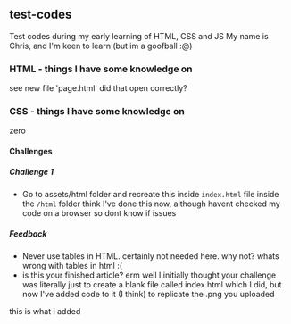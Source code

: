## test-codes

Test codes during my early learning of HTML, CSS and JS
My name is Chris, and I'm keen to learn (but im a goofball :@)

### HTML - things I have some knowledge on

see new file 'page.html'
did that open correctly?

### CSS - things I have some knowledge on

zero

#### Challenges

##### Challenge 1

* Go to assets/html folder and recreate this inside `index.html` file inside the `/html` folder
think I've done this now, although havent checked my code on a browser so dont know if issues

##### Feedback

* Never use tables in HTML. certainly not needed here.
why not? whats wrong with tables in html :(
* is this your finished article?
erm well I initially thought your challenge was literally just to create a blank file called index.html which I did, but now I've added code to it (I think) to replicate the .png you uploaded


this is what i added

